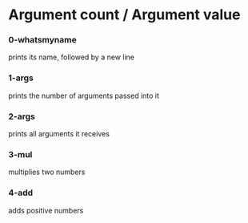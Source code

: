 # Argument count / Argument value




### 0-whatsmyname

prints its name, followed by a new line

### 1-args

prints the number of arguments passed into it

### 2-args

 prints all arguments it receives

### 3-mul

multiplies two numbers

### 4-add

adds positive numbers

